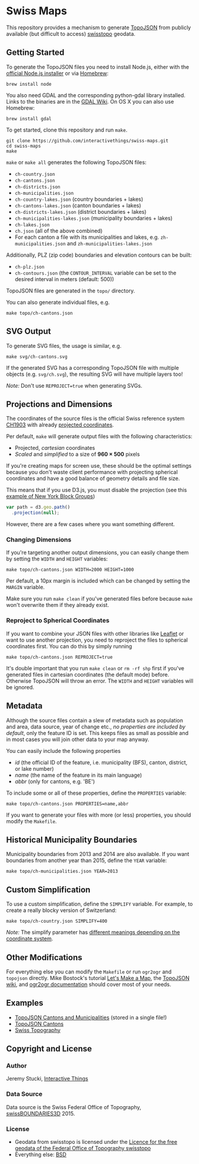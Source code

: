 # Swiss Maps

This repository provides a mechanism to generate [TopoJSON](https://github.com/mbostock/topojson) from publicly available (but difficult to access) [swisstopo](http://www.swisstopo.admin.ch/internet/swisstopo/en/home.html) geodata.

## Getting Started

To generate the TopoJSON files you need to install Node.js, either with the [official Node.js installer](http://nodejs.org/) or via [Homebrew](http://mxcl.github.io/homebrew/):

    brew install node
    
You also need GDAL and the corresponding python-gdal library installed. Links to the binaries are in the [GDAL Wiki](http://trac.osgeo.org/gdal/wiki/DownloadingGdalBinaries). On OS X you can also use Homebrew:

    brew install gdal

To get started, clone this repository and run `make`.

    git clone https://github.com/interactivethings/swiss-maps.git
    cd swiss-maps
    make

`make` or `make all` generates the following TopoJSON files:

* `ch-country.json`
* `ch-cantons.json`
* `ch-districts.json`
* `ch-municipalities.json`
* `ch-country-lakes.json` (country boundaries + lakes)
* `ch-cantons-lakes.json` (canton boundaries + lakes)
* `ch-districts-lakes.json` (district boundaries + lakes)
* `ch-municipalities-lakes.json` (municipality boundaries + lakes)
* `ch-lakes.json`
* `ch.json` (all of the above combined)
* For each canton a file with its municipalities and lakes, e.g. `zh-municipalities.json` and `zh-municipalities-lakes.json`

Additionally, PLZ (zip code) boundaries and elevation contours can be built:

* `ch-plz.json`
* `ch-contours.json` (the `CONTOUR_INTERVAL` variable can be set to the desired interval in meters (default: 500))

TopoJSON files are generated in the `topo/` directory.

You can also generate individual files, e.g.

    make topo/ch-cantons.json

## SVG Output

To generate SVG files, the usage is similar, e.g.

    make svg/ch-cantons.svg

If the generated SVG has a corresponding TopoJSON file with multiple objects (e.g. `svg/ch.svg`), the resulting SVG will have multiple layers too!

*Note:* Don't use `REPROJECT=true` when generating SVGs.

## Projections and Dimensions

The coordinates of the source files is the official Swiss reference system [CH1903](http://www.swisstopo.admin.ch/internet/swisstopo/en/home/topics/survey/sys/refsys/switzerland.html) with already [projected coordinates](http://www.swisstopo.admin.ch/internet/swisstopo/en/home/topics/survey/sys/refsys/projections.html).

Per default, `make` will generate output files with the following characteristics:

* Projected, *cartesian* coordinates
* *Scaled* and *simplified* to a size of **960 × 500** pixels

If you're creating maps for screen use, these should be the optimal settings because you don't waste client performance with projecting spherical coordinates and have a good balance of geometry details and file size.

This means that if you use D3.js, you must disable the projection (see this [example of New York Block Groups](http://bl.ocks.org/mbostock/5996232))

```javascript
var path = d3.geo.path()
  .projection(null);
```

However, there are a few cases where you want something different.

### Changing Dimensions

If you're targeting another output dimensions, you can easily change them by setting the `WIDTH` and `HEIGHT` variables:

    make topo/ch-cantons.json WIDTH=2000 HEIGHT=1000

Per default, a 10px margin is included which can be changed by setting the `MARGIN` variable.

Make sure you run `make clean` if you've generated files before because `make` won't overwrite them if they already exist.

### Reproject to Spherical Coordinates

If you want to combine your JSON files with other libraries like [Leaflet](http://leafletjs.com/) or want to use another projection, you need to reproject the files to spherical coordinates first. You can do this by simply running

    make topo/ch-cantons.json REPROJECT=true

It's double important that you run `make clean` or `rm -rf shp` first if you've generated files in cartesian coordinates (the default mode) before. Otherwise TopoJSON will throw an error. The `WIDTH` and `HEIGHT` variables will be ignored.

## Metadata

Although the source files contain a slew of metadata such as population and area, data source, year of change etc., *no properties are included by default*, only the feature ID is set. This keeps files as small as possible and in most cases you will join other data to your map anyway.

You can easily include the following properties

* *id* (the official ID of the feature, i.e. municipality (BFS), canton, district, or lake number)
* *name* (the name of the feature in its main language)
* *abbr* (only for cantons, e.g. 'BE')

To include some or all of these properties, define the `PROPERTIES` variable:

    make topo/ch-cantons.json PROPERTIES=name,abbr

If you want to generate your files with more (or less) properties, you should modify the `Makefile`.

## Historical Municipality Boundaries

Municipality boundaries from 2013 and 2014 are also available. If you want boundaries from another year than 2015, define the `YEAR` variable:

    make topo/ch-municipalities.json YEAR=2013

## Custom Simplification

To use a custom simplification, define the `SIMPLIFY` variable. For example, to create a really blocky version of Switzerland:

    make topo/ch-country.json SIMPLIFY=400

*Note:* The simplify parameter has [different meanings depending on the coordinate system](https://github.com/mbostock/topojson/wiki/Command-Line-Reference#simplification).

## Other Modifications

For everything else you can modify the `Makefile` or run `ogr2ogr` and `topojson` directly. Mike Bostock's tutorial [Let's Make a Map](http://bost.ocks.org/mike/map/), the [TopoJSON wiki](https://github.com/mbostock/topojson/wiki), and [ogr2ogr documentation](http://www.gdal.org/ogr2ogr.html) should cover most of your needs.

## Examples

* [TopoJSON Cantons and Municipalities](http://bl.ocks.org/herrstucki/4327678) (stored in a single file!)
* [TopoJSON Cantons](http://bl.ocks.org/mbostock/4207744)
* [Swiss Topography](http://bl.ocks.org/herrstucki/6312708)

## Copyright and License

### Author

Jeremy Stucki, [Interactive Things](http://interactivethings.com)

### Data Source

Data source is the Swiss Federal Office of Topography, [swissBOUNDARIES3D](http://www.swisstopo.admin.ch/internet/swisstopo/en/home/products/landscape/swissBOUNDARIES3D.html) 2015.

### License

* Geodata from swisstopo is licensed under the [Licence for the free geodata of the Federal Office of Topography swisstopo](LICENSE-GEODATA)
* Everything else: [BSD](LICENSE)
